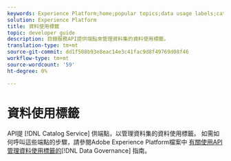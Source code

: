 ```yaml
---
keywords: Experience Platform;home;popular topics;data usage labels;catalog service
solution: Experience Platform
title: 資料使用標籤
topic: developer guide
description: 目錄服務API提供端點來管理資料集的資料使用標籤。
translation-type: tm+mt
source-git-commit: dd1f508b93e8eac14e3c41fac9d8f49769d08f46
workflow-type: tm+mt
source-wordcount: '59'
ht-degree: 0%

---
```



# 資料使用標籤

API提 [!DNL Catalog Service] 供端點，以管理資料集的資料使用標籤。 如需如何呼叫這些端點的步驟，請參閱Adobe Experience Platform檔案中 [有關使用API管理資料使用標籤的](../../data-governance/labels/overview.md)[!DNL Data Governance] 指南。